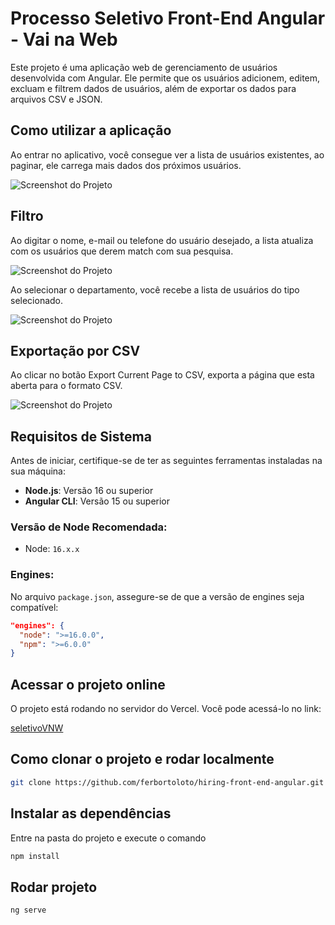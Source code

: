 # Processo Seletivo Front-End Angular - Vai na Web

Este projeto é uma aplicação web de gerenciamento de usuários desenvolvida com Angular. Ele permite que os usuários adicionem, editem, excluam e filtrem dados de usuários, além de exportar os dados para arquivos CSV e JSON.


## Como utilizar a aplicação
Ao entrar no aplicativo, você consegue ver a lista de usuários existentes, ao paginar, ele carrega mais dados dos próximos usuários.

![Screenshot do Projeto](processoSeletivo/assets/images/foto1.png)

## Filtro
Ao digitar o nome, e-mail ou telefone do usuário desejado, a lista atualiza com os usuários que derem match com sua pesquisa.

![Screenshot do Projeto](processoSeletivo/assets/images/foto3.png)

Ao selecionar o departamento, você recebe a lista de usuários do tipo selecionado.

![Screenshot do Projeto](processoSeletivo/assets/images/foto4.png)

## Exportação por CSV
Ao clicar no botão Export Current Page to CSV, exporta a página que esta aberta para o formato CSV.

![Screenshot do Projeto](processoSeletivo/assets/images/foto2.png)

## Requisitos de Sistema

Antes de iniciar, certifique-se de ter as seguintes ferramentas instaladas na sua máquina:

- **Node.js**: Versão 16 ou superior
- **Angular CLI**: Versão 15 ou superior

### Versão de Node Recomendada:

- Node: `16.x.x`

### Engines:

No arquivo `package.json`, assegure-se de que a versão de engines seja compatível:

```json
"engines": {
  "node": ">=16.0.0",
  "npm": ">=6.0.0"
}
```

## Acessar o projeto online
O projeto está rodando no servidor do Vercel. Você pode acessá-lo no link:

[seletivoVNW](https://processo-seletivo-seven.vercel.app)

## Como clonar o projeto e rodar localmente
```bash
git clone https://github.com/ferbortoloto/hiring-front-end-angular.git
```

## Instalar as dependências
Entre na pasta do projeto e execute o comando
```bash
npm install
```

## Rodar projeto
```bash
ng serve
```


